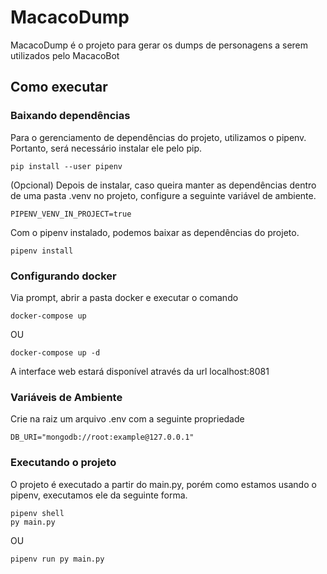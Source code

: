 # MacacoDump

MacacoDump é o projeto para gerar os dumps de personagens a serem utilizados pelo MacacoBot

## Como executar

### Baixando dependências

Para o gerenciamento de dependências do projeto, utilizamos o pipenv. Portanto, será necessário instalar ele pelo pip.

```
pip install --user pipenv
```

(Opcional) Depois de instalar, caso queira manter as dependências dentro de uma pasta .venv no projeto, configure a seguinte variável de ambiente.
```
PIPENV_VENV_IN_PROJECT=true
```

Com o pipenv instalado, podemos baixar as dependências do projeto.

```
pipenv install
```

### Configurando docker

Via prompt, abrir a pasta docker e executar o comando

```
docker-compose up
```
OU
```
docker-compose up -d
```

A interface web estará disponível através da url localhost:8081

### Variáveis de Ambiente

Crie na raiz um arquivo .env com a seguinte propriedade

```
DB_URI="mongodb://root:example@127.0.0.1"
```

### Executando o projeto

O projeto é executado a partir do main.py, porém como estamos usando o pipenv, executamos ele da seguinte forma.

```
pipenv shell
py main.py
```
OU
```
pipenv run py main.py
```